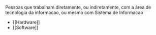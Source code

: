 Pessoas que trabalham diretamente, ou indiretamente, com a área de tecnologia da informacao, ou mesmo com Sistema de Informacao
- [[Hardware]]
- [[Software]]

